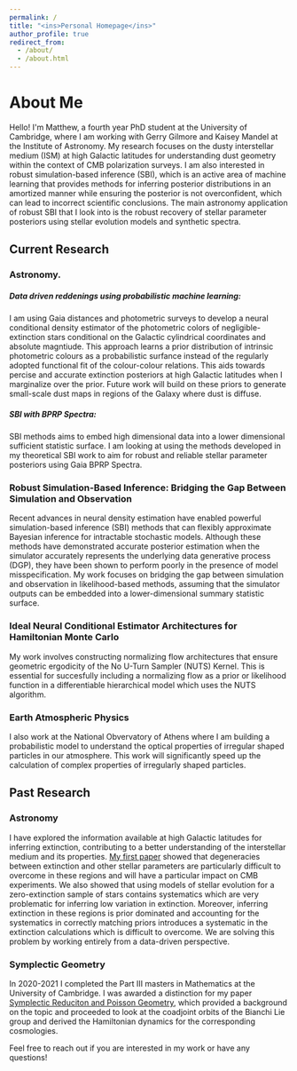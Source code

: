 ```yaml
---
permalink: /
title: "<ins>Personal Homepage</ins>"
author_profile: true
redirect_from: 
  - /about/
  - /about.html
---
```


# About Me

Hello! I'm Matthew, a fourth year PhD student at the University of Cambridge, where I am working with Gerry Gilmore and Kaisey Mandel at the Institute of Astronomy. My research focuses on the dusty interstellar medium (ISM) at high Galactic latitudes for understanding dust geometry within the context of CMB polarization surveys. I am also interested in robust simulation-based inference (SBI), which is an active area of machine learning that provides methods for inferring posterior distributions in an amortized manner while ensuring the posterior is not overconfident, which can lead to incorrect scientific conclusions. The main astronomy application of robust SBI that I look into is the robust recovery of stellar parameter posteriors using stellar evolution models and synthetic spectra.


## Current Research

### Astronomy.
##### Data driven reddenings using probabilistic machine learning:
I am using Gaia distances and photometric surveys to develop a neural conditional density estimator of the photometric colors of negligible-extinction stars conditional on the Galactic cylindrical coordinates and absolute magntiude. This approach learns a prior distribution of intrinsic photometric colours as a probabilistic surfance instead of the regularly adopted functional fit of the colour-colour relations. This aids towards percise and accurate extinction posteriors at high Galactic latitudes  when I marginalize over the prior. Future work will build on these priors to generate small-scale dust maps in regions of the Galaxy where dust is diffuse. 
##### SBI with BPRP Spectra:
SBI methods aims to embed high dimensional data into a lower dimensional sufficient statistic surface. I am looking at using the methods developed in my theoretical SBI work to aim for robust and reliable stellar parameter posteriors using Gaia BPRP Spectra.
### Robust Simulation-Based Inference: Bridging the Gap Between Simulation and Observation
Recent advances in neural density estimation have enabled powerful simulation-based inference (SBI) methods that can flexibly approximate Bayesian inference for intractable stochastic models. Although these methods have demonstrated accurate posterior estimation when the simulator accurately represents the underlying data generative process (DGP), they have been shown to perform poorly in the presence of model misspecification. My work focuses on bridging the gap between simulation and observation in likelihood-based methods, assuming that the simulator outputs can be embedded into a lower-dimensional summary statistic surface.

### Ideal Neural Conditional Estimator Architectures for Hamiltonian Monte Carlo
My work involves constructing normalizing flow architectures that ensure geometric ergodicity of the No U-Turn Sampler (NUTS) Kernel. This is essential for succesfully including a normalizing flow as a prior or likelihood function in a differentiable hierarchical model which uses the NUTS algorithm.

### Earth Atmospheric Physics 
I also work at the National Obvervatory of Athens where I am building a probabilistic model to understand the optical properties of irregular shaped particles in our atmosphere. This work will significantly speed up the calculation of complex properties of irregularly shaped particles.

## Past Research

### Astronomy
I have explored the information available at high Galactic latitudes for inferring extinction, contributing to a better understanding of the interstellar medium and its properties. [My first paper](https://academic.oup.com/mnras/article/535/3/2149/7831690) showed that degeneracies between extinction and other stellar parameters are particularly difficult to overcome in these regions and will have a particular impact on CMB experiments. We also showed that using models of stellar evolution for a zero-extinction sample of stars contains systematics which are very problematic for inferring low variation in extinction. Moreover, inferring extinction in these regions is prior dominated and accounting for the systematics in correctly matching priors introduces a systematic in the extinction calculations which is difficult to overcome. We are solving this problem by working entirely from a data-driven perspective.

### Symplectic Geometry
In 2020-2021 I completed the Part III masters in Mathematics at the University of Cambridge. I was awarded a distinction for my paper [Symplectic Reduciton and Poisson Geometry](http://philsci-archive.pitt.edu/19515/1/Symplectic_Reduction_and_Poisson_Geometry_of_Three_Dimensional_Lie_Groups%20(14).pdf), which provided a background on the topic and proceeded to look at the coadjoint orbits of the Bianchi Lie group and derived the Hamiltonian dynamics for the corresponding cosmologies.

Feel free to reach out if you are interested in my work or have any questions!
